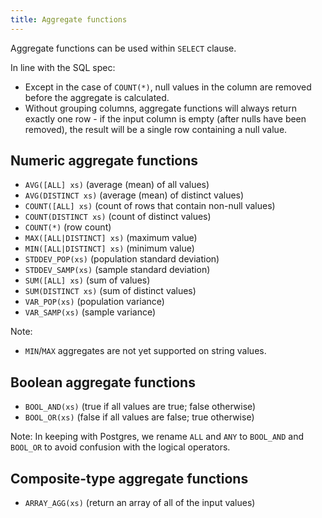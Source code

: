 ```yaml
---
title: Aggregate functions
---
```


Aggregate functions can be used within `SELECT` clause.

In line with the SQL spec:

- Except in the case of `COUNT(*)`, null values in the column are removed before the aggregate is calculated.
- Without grouping columns, aggregate functions will always return exactly one row - if the input column is empty (after nulls have been removed), the result will be a single row containing a null value.

## Numeric aggregate functions

- `AVG([ALL] xs)` (average (mean) of all values)
- `AVG(DISTINCT xs)` (average (mean) of distinct values)
- `COUNT([ALL] xs)` (count of rows that contain non-null values)
- `COUNT(DISTINCT xs)` (count of distinct values)
- `COUNT(*)` (row count)
- `MAX([ALL|DISTINCT] xs)` (maximum value)
- `MIN([ALL|DISTINCT] xs)` (minimum value)
- `STDDEV_POP(xs)` (population standard deviation)
- `STDDEV_SAMP(xs)` (sample standard deviation)
- `SUM([ALL] xs)` (sum of values)
- `SUM(DISTINCT xs)` (sum of distinct values)
- `VAR_POP(xs)` (population variance)
- `VAR_SAMP(xs)` (sample variance)

Note:

- `MIN`/`MAX` aggregates are not yet supported on string values.

## Boolean aggregate functions

- `BOOL_AND(xs)` (true if all values are true; false otherwise)
- `BOOL_OR(xs)` (false if all values are false; true otherwise)

Note: In keeping with Postgres, we rename `ALL` and `ANY` to `BOOL_AND` and `BOOL_OR` to avoid confusion with the logical operators.

## Composite-type aggregate functions

- `ARRAY_AGG(xs)` (return an array of all of the input values)
